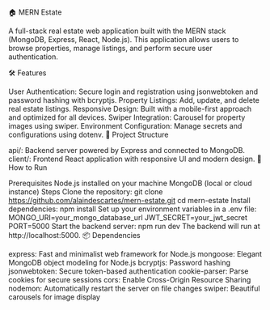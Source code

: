 🏠 MERN Estate

A full-stack real estate web application built with the MERN stack (MongoDB, Express, React, Node.js). This application allows users to browse properties, manage listings, and perform secure user authentication.

🛠 Features

User Authentication: Secure login and registration using jsonwebtoken and password hashing with bcryptjs.
Property Listings: Add, update, and delete real estate listings.
Responsive Design: Built with a mobile-first approach and optimized for all devices.
Swiper Integration: Carousel for property images using swiper.
Environment Configuration: Manage secrets and configurations using dotenv.
📂 Project Structure

api/: Backend server powered by Express and connected to MongoDB.
client/: Frontend React application with responsive UI and modern design.
🚀 How to Run

Prerequisites
Node.js installed on your machine
MongoDB (local or cloud instance)
Steps
Clone the repository:
git clone https://github.com/alaindescartes/mern-estate.git
cd mern-estate
Install dependencies:
npm install
Set up your environment variables in a .env file:
MONGO_URI=your_mongo_database_url
JWT_SECRET=your_jwt_secret
PORT=5000
Start the backend server:
npm run dev
The backend will run at http://localhost:5000.
📦 Dependencies

express: Fast and minimalist web framework for Node.js
mongoose: Elegant MongoDB object modeling for Node.js
bcryptjs: Password hashing
jsonwebtoken: Secure token-based authentication
cookie-parser: Parse cookies for secure sessions
cors: Enable Cross-Origin Resource Sharing
nodemon: Automatically restart the server on file changes
swiper: Beautiful carousels for image display
